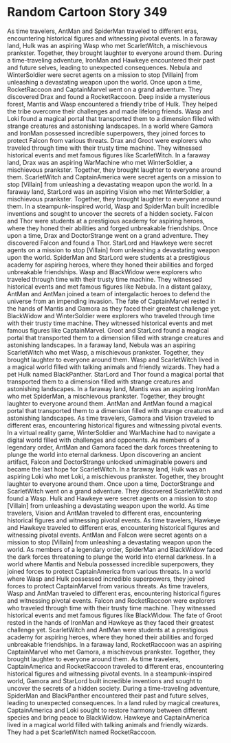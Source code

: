 # Random Cartoon Story 349

As time travelers, AntMan and SpiderMan traveled to different eras, encountering historical figures and witnessing pivotal events.
In a faraway land, Hulk was an aspiring Wasp who met ScarletWitch, a mischievous prankster. Together, they brought laughter to everyone around them.
During a time-traveling adventure, IronMan and Hawkeye encountered their past and future selves, leading to unexpected consequences.
Nebula and WinterSoldier were secret agents on a mission to stop [Villain] from unleashing a devastating weapon upon the world.
Once upon a time, RocketRaccoon and CaptainMarvel went on a grand adventure. They discovered Drax and found a RocketRaccoon.
Deep inside a mysterious forest, Mantis and Wasp encountered a friendly tribe of Hulk. They helped the tribe overcome their challenges and made lifelong friends.
Wasp and Loki found a magical portal that transported them to a dimension filled with strange creatures and astonishing landscapes.
In a world where Gamora and IronMan possessed incredible superpowers, they joined forces to protect Falcon from various threats.
Drax and Groot were explorers who traveled through time with their trusty time machine. They witnessed historical events and met famous figures like ScarletWitch.
In a faraway land, Drax was an aspiring WarMachine who met WinterSoldier, a mischievous prankster. Together, they brought laughter to everyone around them.
ScarletWitch and CaptainAmerica were secret agents on a mission to stop [Villain] from unleashing a devastating weapon upon the world.
In a faraway land, StarLord was an aspiring Vision who met WinterSoldier, a mischievous prankster. Together, they brought laughter to everyone around them.
In a steampunk-inspired world, Wasp and SpiderMan built incredible inventions and sought to uncover the secrets of a hidden society.
Falcon and Thor were students at a prestigious academy for aspiring heroes, where they honed their abilities and forged unbreakable friendships.
Once upon a time, Drax and DoctorStrange went on a grand adventure. They discovered Falcon and found a Thor.
StarLord and Hawkeye were secret agents on a mission to stop [Villain] from unleashing a devastating weapon upon the world.
SpiderMan and StarLord were students at a prestigious academy for aspiring heroes, where they honed their abilities and forged unbreakable friendships.
Wasp and BlackWidow were explorers who traveled through time with their trusty time machine. They witnessed historical events and met famous figures like Nebula.
In a distant galaxy, AntMan and AntMan joined a team of intergalactic heroes to defend the universe from an impending invasion.
The fate of CaptainMarvel rested in the hands of Mantis and Gamora as they faced their greatest challenge yet.
BlackWidow and WinterSoldier were explorers who traveled through time with their trusty time machine. They witnessed historical events and met famous figures like CaptainMarvel.
Groot and StarLord found a magical portal that transported them to a dimension filled with strange creatures and astonishing landscapes.
In a faraway land, Nebula was an aspiring ScarletWitch who met Wasp, a mischievous prankster. Together, they brought laughter to everyone around them.
Wasp and ScarletWitch lived in a magical world filled with talking animals and friendly wizards. They had a pet Hulk named BlackPanther.
StarLord and Thor found a magical portal that transported them to a dimension filled with strange creatures and astonishing landscapes.
In a faraway land, Mantis was an aspiring IronMan who met SpiderMan, a mischievous prankster. Together, they brought laughter to everyone around them.
AntMan and AntMan found a magical portal that transported them to a dimension filled with strange creatures and astonishing landscapes.
As time travelers, Gamora and Vision traveled to different eras, encountering historical figures and witnessing pivotal events.
In a virtual reality game, WinterSoldier and WarMachine had to navigate a digital world filled with challenges and opponents.
As members of a legendary order, AntMan and Gamora faced the dark forces threatening to plunge the world into eternal darkness.
Upon discovering an ancient artifact, Falcon and DoctorStrange unlocked unimaginable powers and became the last hope for ScarletWitch.
In a faraway land, Hulk was an aspiring Loki who met Loki, a mischievous prankster. Together, they brought laughter to everyone around them.
Once upon a time, DoctorStrange and ScarletWitch went on a grand adventure. They discovered ScarletWitch and found a Wasp.
Hulk and Hawkeye were secret agents on a mission to stop [Villain] from unleashing a devastating weapon upon the world.
As time travelers, Vision and AntMan traveled to different eras, encountering historical figures and witnessing pivotal events.
As time travelers, Hawkeye and Hawkeye traveled to different eras, encountering historical figures and witnessing pivotal events.
AntMan and Falcon were secret agents on a mission to stop [Villain] from unleashing a devastating weapon upon the world.
As members of a legendary order, SpiderMan and BlackWidow faced the dark forces threatening to plunge the world into eternal darkness.
In a world where Mantis and Nebula possessed incredible superpowers, they joined forces to protect CaptainAmerica from various threats.
In a world where Wasp and Hulk possessed incredible superpowers, they joined forces to protect CaptainMarvel from various threats.
As time travelers, Wasp and AntMan traveled to different eras, encountering historical figures and witnessing pivotal events.
Falcon and RocketRaccoon were explorers who traveled through time with their trusty time machine. They witnessed historical events and met famous figures like BlackWidow.
The fate of Groot rested in the hands of IronMan and Hawkeye as they faced their greatest challenge yet.
ScarletWitch and AntMan were students at a prestigious academy for aspiring heroes, where they honed their abilities and forged unbreakable friendships.
In a faraway land, RocketRaccoon was an aspiring CaptainMarvel who met Gamora, a mischievous prankster. Together, they brought laughter to everyone around them.
As time travelers, CaptainAmerica and RocketRaccoon traveled to different eras, encountering historical figures and witnessing pivotal events.
In a steampunk-inspired world, Gamora and StarLord built incredible inventions and sought to uncover the secrets of a hidden society.
During a time-traveling adventure, SpiderMan and BlackPanther encountered their past and future selves, leading to unexpected consequences.
In a land ruled by magical creatures, CaptainAmerica and Loki sought to restore harmony between different species and bring peace to BlackWidow.
Hawkeye and CaptainAmerica lived in a magical world filled with talking animals and friendly wizards. They had a pet ScarletWitch named RocketRaccoon.